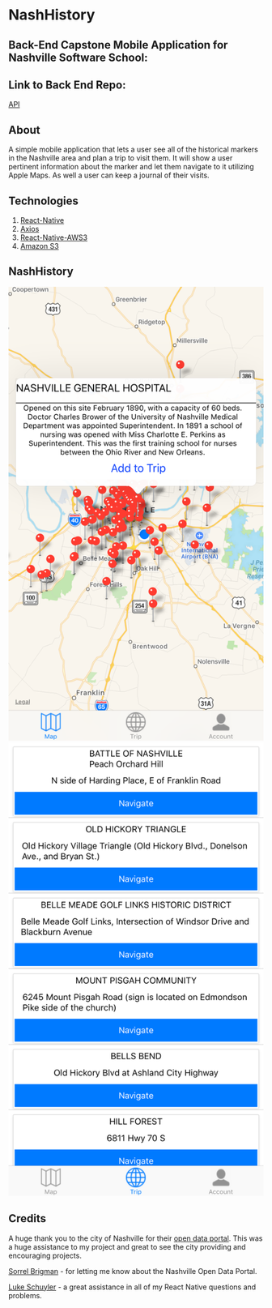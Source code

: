 # NashHistory

## Back-End Capstone Mobile Application for Nashville Software School:

## Link to Back End Repo:
  [API](https://github.com/jaredshane/NashHistory-backend)

## About
A simple mobile application that lets a user see all of the historical markers in the Nashville area and plan a trip to visit them. It will show a user pertinent information about the marker and let them navigate to it utilizing Apple Maps. As well a user can keep a journal of their visits.



## Technologies

1. [React-Native](https://facebook.github.io/react-native/)
2. [Axios](https://www.npmjs.com/package/axios)
3. [React-Native-AWS3](https://www.npmjs.com/package/react-native-aws3)
4. [Amazon S3](https://aws.amazon.com/s3/)

## NashHistory
![Map View](/NashHistory/src/images/nashhistory/mapview.png)
![Trip View](/NashHistory/src/images/nashhistory/tripview.png)

## Credits

A huge thank you to the city of Nashville for their [open data portal](https://data.nashville.gov/). This was a huge assistance to my project and great to see the city providing and encouraging projects.

[Sorrel Brigman](https://github.com/SorrelBrigman) - for letting me know about the Nashville Open Data Portal.

[Luke Schuyler](https://github.com/lukeschuyler) - a great assistance in all of my React Native questions and problems.

